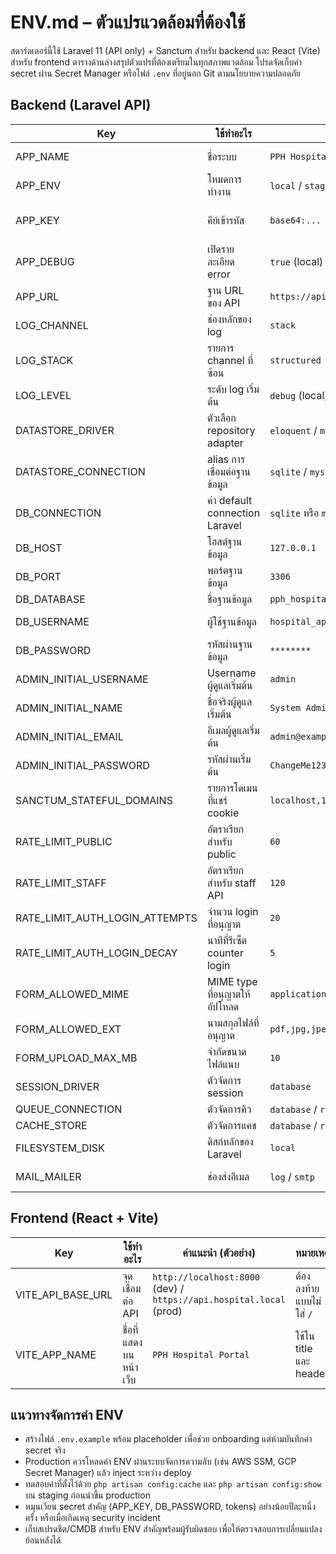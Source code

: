 # ENV.md – ตัวแปรแวดล้อมที่ต้องใช้

สตาร์ตเตอร์นี้ใช้ Laravel 11 (API only) + Sanctum สำหรับ backend และ React (Vite) สำหรับ frontend ตารางด้านล่างสรุปตัวแปรที่ต้องเตรียมในทุกสภาพแวดล้อม โปรดจัดเก็บค่า secret ผ่าน Secret Manager หรือไฟล์ `.env` ที่อยู่นอก Git ตามนโยบายความปลอดภัย

## Backend (Laravel API)
| Key | ใช้ทำอะไร | ค่าแนะนำ (ตัวอย่าง) | หมายเหตุ |
| --- | --- | --- | --- |
| APP_NAME | ชื่อระบบ | `PPH Hospital API` | แสดงใน log และ response health |
| APP_ENV | โหมดการทำงาน | `local` / `staging` / `production` | มีผลกับ log และ cache |
| APP_KEY | คีย์เข้ารหัส | `base64:...` | สร้างด้วย `php artisan key:generate` ห้ามเวียนใช้ |
| APP_DEBUG | เปิดรายละเอียด error | `true` (local) / `false` (staging/prod) | ปิดใน production เสมอ |
| APP_URL | ฐาน URL ของ API | `https://api.hospital.local` | ใช้ประกอบลิงก์และ cookie |
| LOG_CHANNEL | ช่องหลักของ log | `stack` | ค่าเริ่มใช้ stack + structured |
| LOG_STACK | รายการ channel ที่ซ้อน | `structured` | ต้องมี channel ชื่อเดียวกันใน `config/logging.php` |
| LOG_LEVEL | ระดับ log เริ่มต้น | `debug` (local) / `info` (staging/prod) | เปิด DEBUG ตามความจำเป็นเท่านั้น |
| DATASTORE_DRIVER | ตัวเลือก repository adapter | `eloquent` / `memory` | `memory` ใช้เฉพาะ dev/test |
| DATASTORE_CONNECTION | alias การเชื่อมต่อฐานข้อมูล | `sqlite` / `mysql` / `pgsql` | ต้องมีใน `config/database.php` |
| DB_CONNECTION | ค่า default connection Laravel | `sqlite` หรือ `mysql` | ใช้เมื่อ adapter อ่านค่าไม่ได้ |
| DB_HOST | โฮสต์ฐานข้อมูล | `127.0.0.1` | ใส่ service name เมื่อรันใน container |
| DB_PORT | พอร์ตฐานข้อมูล | `3306` | เปลี่ยนตามชนิดฐานข้อมูล |
| DB_DATABASE | ชื่อฐานข้อมูล | `pph_hospital` | สร้างก่อน migrate |
| DB_USERNAME | ผู้ใช้ฐานข้อมูล | `hospital_app` | จำกัดสิทธิ์ตามหลัก least privilege |
| DB_PASSWORD | รหัสผ่านฐานข้อมูล | `********` | จัดเก็บผ่าน secret manager |
| ADMIN_INITIAL_USERNAME | Username ผู้ดูแลเริ่มต้น | `admin` | ใช้โดย `AdminUserSeeder` |
| ADMIN_INITIAL_NAME | ชื่อจริงผู้ดูแลเริ่มต้น | `System Administrator` | ปรากฏใน UI staff |
| ADMIN_INITIAL_EMAIL | อีเมลผู้ดูแลเริ่มต้น | `admin@example.com` | ใช้รับแจ้งเตือน |
| ADMIN_INITIAL_PASSWORD | รหัสผ่านเริ่มต้น | `ChangeMe123!` | เปลี่ยนทันทีหลัง deploy |
| SANCTUM_STATEFUL_DOMAINS | รายการโดเมนที่แชร์ cookie | `localhost,127.0.0.1,staff.hospital.local` | คั่นด้วยคอมมา ไม่มีช่องว่าง |
| RATE_LIMIT_PUBLIC | อัตราเรียกสำหรับ public | `60` | หน่วย: requests/นาที/ไอพี |
| RATE_LIMIT_STAFF | อัตราเรียกสำหรับ staff API | `120` | หน่วย: requests/นาที/ผู้ใช้ |
| RATE_LIMIT_AUTH_LOGIN_ATTEMPTS | จำนวน login ที่อนุญาต | `20` | ร่วมกับ decay คุม brute-force |
| RATE_LIMIT_AUTH_LOGIN_DECAY | นาทีที่รีเซ็ต counter login | `5` | ใช้กับ limiter `auth-login` |
| FORM_ALLOWED_MIME | MIME type ที่อนุญาตให้อัปโหลด | `application/pdf,image/jpeg,image/png` | ใช้ในฟอร์มคำขอเวชระเบียน |
| FORM_ALLOWED_EXT | นามสกุลไฟล์ที่อนุญาต | `pdf,jpg,jpeg,png` | ต้องตรงกับ MIME |
| FORM_UPLOAD_MAX_MB | จำกัดขนาดไฟล์แนบ | `10` | หน่วย MB |
| SESSION_DRIVER | ตัวจัดการ session | `database` | ใช้กับ CSRF และ queue |
| QUEUE_CONNECTION | ตัวจัดการคิว | `database` / `redis` | กำหนดตาม infra |
| CACHE_STORE | ตัวจัดการแคช | `database` / `redis` | ปรับตามสภาพแวดล้อม |
| FILESYSTEM_DISK | ดิสก์หลักของ Laravel | `local` | ต้องรองรับ storage private |
| MAIL_MAILER | ช่องส่งอีเมล | `log` / `smtp` | กำหนด host/port เพิ่มตามจริง |

## Frontend (React + Vite)
| Key | ใช้ทำอะไร | ค่าแนะนำ (ตัวอย่าง) | หมายเหตุ |
| --- | --- | --- | --- |
| VITE_API_BASE_URL | จุดเชื่อมต่อ API | `http://localhost:8000` (dev) / `https://api.hospital.local` (prod) | ต้องลงท้ายแบบไม่ใส่ `/` |
| VITE_APP_NAME | ชื่อที่แสดงบนหน้าเว็บ | `PPH Hospital Portal` | ใช้ใน title และ header |

## แนวทางจัดการค่า ENV
- สร้างไฟล์ `.env.example` พร้อม placeholder เพื่อช่วย onboarding แต่ห้ามบันทึกค่า secret จริง
- Production ควรโหลดค่า ENV ผ่านระบบจัดการความลับ (เช่น AWS SSM, GCP Secret Manager) แล้ว inject ระหว่าง deploy
- ทดสอบค่าที่ตั้งไว้ด้วย `php artisan config:cache` และ `php artisan config:show` บน staging ก่อนนำขึ้น production
- หมุนเวียน secret สำคัญ (APP_KEY, DB_PASSWORD, tokens) อย่างน้อยปีละหนึ่งครั้ง หรือเมื่อเกิดเหตุ security incident
- เก็บสเปรดชีต/CMDB สำหรับ ENV สำคัญพร้อมผู้รับผิดชอบ เพื่อให้ตรวจสอบการเปลี่ยนแปลงย้อนหลังได้

